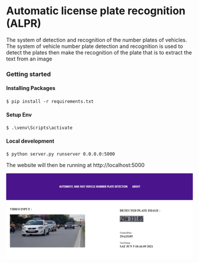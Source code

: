 # Automatic license plate recognition (ALPR)
The system of detection and recognition of the number plates of vehicles.
The system of vehicle number plate detection and recognition is used to detect the plates then make the recognition 
of the plate that is to extract the text from an image



### Getting started

#### Installing Packages

```shell
$ pip install -r requirements.txt
```

#### Setup Env

```shell
$ .\venv\Scripts\activate
```

#### Local development
 
    $ python server.py runserver 0.0.0.0:5000

The website will then be running at http://localhost:5000


![Result](/img/output.jpeg)
